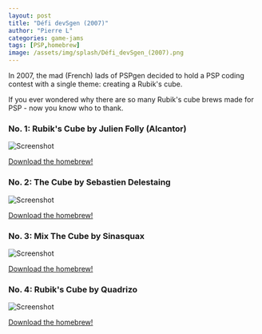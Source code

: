 ```yaml
---
layout: post
title: "Défi devSgen (2007)"
author: "Pierre L"
categories: game-jams
tags: [PSP,homebrew]
image: /assets/img/splash/Défi_devSgen_(2007).png
---
```


In 2007, the mad (French) lads of PSPgen decided to hold a PSP coding contest with a single theme: creating a Rubik's cube.

If you ever wondered why there are so many Rubik's cube brews made for PSP - now you know who to thank.

### No. 1: Rubik's Cube by Julien Folly (Alcantor)

![Screenshot](https://ia803406.us.archive.org/14/items/rubiks-cube.-7z_20210327/RUBI01007_00000.jpg)

<a href="https://archive.org/download/rubiks-cube.-7z_20210327/RubiksCube.7z">Download the homebrew!</a>

### No. 2: The Cube by Sebastien Delestaing

![Screenshot](https://ia801800.us.archive.org/8/items/the_cube_seb_normal.7z/THE_01984_00000.jpg)

<a href="https://archive.org/download/the_cube_seb_normal.7z/the_cube_seb_normal.7z">Download the homebrew!</a>

### No. 3: Mix The Cube by Sinasquax

![Screenshot](https://ia801801.us.archive.org/14/items/mix-the-cube.-7z/MIXT00974_00000.jpg)

<a href="https://archive.org/download/mix-the-cube.-7z/MixTheCube.7z">Download the homebrew!</a>

### No. 4: Rubik's Cube by Quadrizo

![Screenshot](https://ia803402.us.archive.org/14/items/rubiks-quadrizo.-7z/RUBI01598_00000.jpg)

<a href="https://archive.org/download/rubiks-quadrizo.-7z/Rubiks_quadrizo.7z">Download the homebrew!</a>
